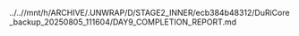 ../..//mnt/h/ARCHIVE/.UNWRAP/D/STAGE2_INNER/ecb384b48312/DuRiCore_backup_20250805_111604/DAY9_COMPLETION_REPORT.md